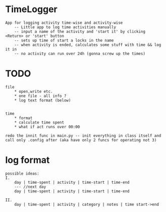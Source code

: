 # TimeLogger
    App for logging activity time-wise and activity-wise
        -- Little app to log time activities manually
        -- input a name of the activity and 'start it' by clicking <Return> or 'start' button
        -- sets up time of start a locks in the name
        -- when activity is ended, calculates some stuff with time && log it in
        -- no activity can run over 24h (gonna screw up the times)

# TODO
    file
        * open,write etc.
        * one file - all info ?
        * log text format (below)


    time
        * format
        * calculate time spent
        * what if act runs over 00:00
        
    redo the innit func in main.py -- init everything in class itself and call only .config after (aka have only 2 funcs for operating not 3)

# log format
    possible ideas:
    I.
        day | time-spent | activity | time-start | time-end
        --- //next day
        day | time-spent | activity | time-start | time-end   
        
    II.
        day | time-spent | activity | category | notes | time start->end
